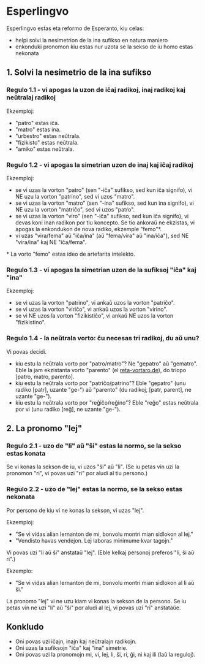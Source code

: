 # Esperlingvo

Esperlingvo estas eta reformo de Esperanto, kiu celas:
- helpi solvi la nesimetrion de la ina sufikso en natura maniero
- enkonduki pronomon kiu estas nur uzota se la sekso de iu homo estas nekonata

## 1. Solvi la nesimetrio de la ina sufikso

### Regulo 1.1 - vi apogas la uzon de iĉaj radikoj, inaj radikoj kaj neŭtralaj radikoj
Ekzemploj:
- "patro" estas iĉa.
- "matro" estas ina.
- "urbestro" estas neŭtrala.
- "fizikisto" estas neŭtrala.
- "amiko" estas neŭtrala.


### Regulo 1.2 - vi apogas la simetrian uzon de inaj kaj iĉaj radikoj
Ekzemploj:
- se vi uzas la vorton "patro" (sen "-iĉa" sufikso, sed kun iĉa signifo), vi NE uzu la vorton "patrino", sed vi uzos "matro".
- se vi uzas la vorton "matro" (sen "-ina" sufikso, sed kun ina signifo), vi NE uzu la vorton "matriĉo", sed vi uzos "patro".
- se vi uzas la vorton "viro" (sen "-iĉa" sufikso, sed kun iĉa signifo), vi devas koni inan radikon por tiu koncepto. Se tio ankoraŭ ne ekzistas, vi apogas la enkondukon de nova radiko, ekzemple "femo"*.
- vi uzas "vira/fema" aŭ "iĉa/ina" (aŭ "fema/vira" aŭ "ina/iĉa"), sed NE "vira/ina" kaj NE "iĉa/fema".

\* La vorto "femo" estas ideo de artefarita intelekto.


### Regulo 1.3 - vi apogas la simetrian uzon de la sufiksoj "iĉa" kaj "ina"
Ekzemploj:
- se vi uzas la vorton "patrino", vi ankaŭ uzos la vorton "patriĉo".
- se vi uzas la vorton "viriĉo", vi ankaŭ uzos la vorton "virino".
- se vi NE uzos la vorton "fizikistiĉo", vi ankaŭ NE uzos la vorton "fizikistino".

### Regulo 1.4 - la neŭtrala vorto: ĉu necesas tri radikoj, du aŭ unu?
Vi povas decidi.
- kiu estu la neŭtrala vorto por "patro/matro"? Ne "gepatro" aŭ "gematro". Eble la jam ekzistanta vorto "parento" (el [reta-vortaro.de](https://reta-vortaro.de/revo/dlg/index-2m.html#parent1.0o)), do triopo [patro, matro, parento].
- kiu estu la neŭtrala vorto por "patriĉo/patrino"? Eble "gepatro" (unu radiko [patr], uzante "ge-") aŭ "parento" (du radikoj, [patr, parent], ne uzante "ge-").
- kiu estu la neŭtrala vorto por "reĝiĉo/reĝino"? Eble "reĝo" estas neŭtrala por vi (unu radiko [reĝ], ne uzante "ge-").

## 2. La pronomo "lej"

### Regulo 2.1 - uzo de "li" aŭ "ŝi" estas la normo, se la sekso estas konata
Se vi konas la sekson de iu, vi uzos "ŝi" aŭ "li". (Se iu petas vin uzi la pronomon "ri", vi povas uzi "ri" por aludi al tiu persono.)

### Regulo 2.2 - uzo de "lej" estas la normo, se la sekso estas nekonata
Por persono de kiu vi ne konas la sekson, vi uzas "lej".

Ekzemploj:
- "Se vi vidas alian lernanton de mi, bonvolu montri mian sidlokon al lej."
- "Vendisto havas vendejon. Lej laboras minimume kvar tagojn."

Vi povas uzi "li aŭ ŝi" anstataŭ "lej". (Eble kelkaj personoj preferos "li, ŝi aŭ ri".)

Ekzemplo:
- "Se vi vidas alian lernanton de mi, bonvolu montri mian sidlokon al li aŭ ŝi."

La pronomo "lej" vi ne uzu kiam vi konas la sekson de la persono. Se iu petas vin ne uzi "li" aŭ "ŝi" por aludi al lej, vi povas uzi "ri" anstataŭe.

## Konkludo
- Oni povas uzi iĉajn, inajn kaj neŭtralajn radikojn.
- Oni uzas la sufiksojn "iĉa" kaj "ina" simetrie.
- Oni povas uzi la pronomojn mi, vi, lej, li, ŝi, ri, ĝi, ni kaj ili (laŭ la reguloj).
